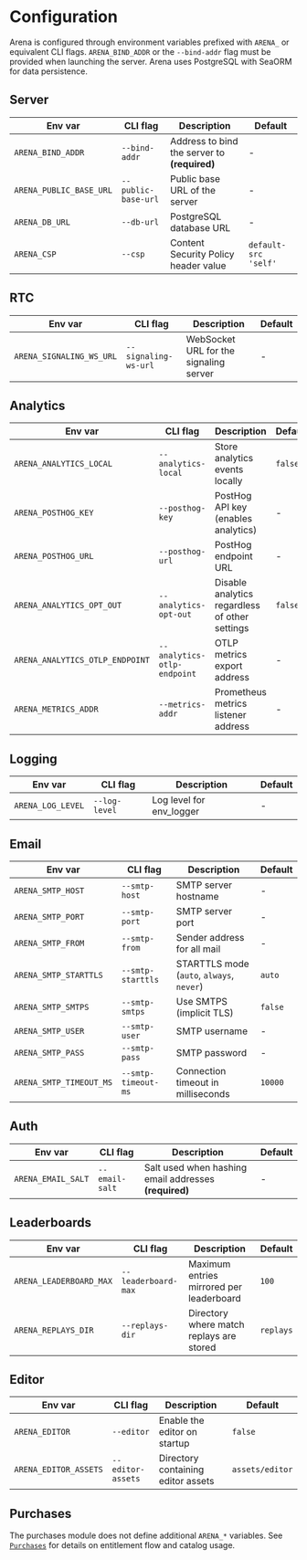 # Configuration

Arena is configured through environment variables prefixed with `ARENA_` or
equivalent CLI flags. `ARENA_BIND_ADDR` or the `--bind-addr` flag must be
provided when launching the server. Arena uses PostgreSQL with SeaORM for data
persistence.

## Server

| Env var                 | CLI flag            | Description                                  | Default              |
| ----------------------- | ------------------- | -------------------------------------------- | -------------------- |
| `ARENA_BIND_ADDR`       | `--bind-addr`       | Address to bind the server to **(required)** | -                    |
| `ARENA_PUBLIC_BASE_URL` | `--public-base-url` | Public base URL of the server                | -                    |
| `ARENA_DB_URL`          | `--db-url`          | PostgreSQL database URL                      | -                    |
| `ARENA_CSP`             | `--csp`             | Content Security Policy header value         | `default-src 'self'` |

## RTC

| Env var                  | CLI flag             | Description                            | Default |
| ------------------------ | -------------------- | -------------------------------------- | ------- |
| `ARENA_SIGNALING_WS_URL` | `--signaling-ws-url` | WebSocket URL for the signaling server | -       |

## Analytics

| Env var                         | CLI flag                    | Description                                    | Default |
| ------------------------------- | --------------------------- | ---------------------------------------------- | ------- |
| `ARENA_ANALYTICS_LOCAL`         | `--analytics-local`         | Store analytics events locally                 | `false` |
| `ARENA_POSTHOG_KEY`             | `--posthog-key`             | PostHog API key (enables analytics)            | -       |
| `ARENA_POSTHOG_URL`             | `--posthog-url`             | PostHog endpoint URL                           | -       |
| `ARENA_ANALYTICS_OPT_OUT`       | `--analytics-opt-out`       | Disable analytics regardless of other settings | `false` |
| `ARENA_ANALYTICS_OTLP_ENDPOINT` | `--analytics-otlp-endpoint` | OTLP metrics export address                    | -       |
| `ARENA_METRICS_ADDR`            | `--metrics-addr`            | Prometheus metrics listener address            | -       |

## Logging

| Env var           | CLI flag      | Description              | Default |
| ----------------- | ------------- | ------------------------ | ------- |
| `ARENA_LOG_LEVEL` | `--log-level` | Log level for env_logger | -       |

## Email

| Env var                 | CLI flag            | Description                               | Default |
| ----------------------- | ------------------- | ----------------------------------------- | ------- |
| `ARENA_SMTP_HOST`       | `--smtp-host`       | SMTP server hostname                      | -       |
| `ARENA_SMTP_PORT`       | `--smtp-port`       | SMTP server port                          | -       |
| `ARENA_SMTP_FROM`       | `--smtp-from`       | Sender address for all mail               | -       |
| `ARENA_SMTP_STARTTLS`   | `--smtp-starttls`   | STARTTLS mode (`auto`, `always`, `never`) | `auto`  |
| `ARENA_SMTP_SMTPS`      | `--smtp-smtps`      | Use SMTPS (implicit TLS)                  | `false` |
| `ARENA_SMTP_USER`       | `--smtp-user`       | SMTP username                             | -       |
| `ARENA_SMTP_PASS`       | `--smtp-pass`       | SMTP password                             | -       |
| `ARENA_SMTP_TIMEOUT_MS` | `--smtp-timeout-ms` | Connection timeout in milliseconds        | `10000` |

## Auth

| Env var            | CLI flag       | Description                                           | Default |
| ------------------ | -------------- | ----------------------------------------------------- | ------- |
| `ARENA_EMAIL_SALT` | `--email-salt` | Salt used when hashing email addresses **(required)** | -       |

## Leaderboards

| Env var                 | CLI flag            | Description                              | Default   |
| ----------------------- | ------------------- | ---------------------------------------- | --------- |
| `ARENA_LEADERBOARD_MAX` | `--leaderboard-max` | Maximum entries mirrored per leaderboard | `100`     |
| `ARENA_REPLAYS_DIR`     | `--replays-dir`     | Directory where match replays are stored | `replays` |

## Editor

| Env var               | CLI flag          | Description                        | Default         |
| --------------------- | ----------------- | ---------------------------------- | --------------- |
| `ARENA_EDITOR`        | `--editor`        | Enable the editor on startup       | `false`         |
| `ARENA_EDITOR_ASSETS` | `--editor-assets` | Directory containing editor assets | `assets/editor` |

## Purchases

The purchases module does not define additional `ARENA_*` variables. See
[`Purchases`](Purchases.md) for details on entitlement flow and catalog usage.
